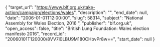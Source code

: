 {
  "target_url": "https://www.blf.org.uk/take-action/campaign/elections/wales", 
  "description": "", 
  "end_date": null, 
  "date": "2006-01-01T12:00:00", 
  "slug": 58314, 
  "subject": "National Assembly for Wales Election, 2016 ", 
  "publisher": "blf.org.uk", 
  "open_access": false, 
  "title": "British Lung Foundation: Wales election manifesto 2016", 
  "record_id": "20060101T120000/8VV7l0LBU9M180CHbvPr8w==", 
  "start_date": null
}

